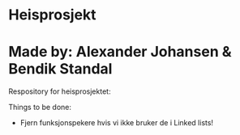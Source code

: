 # Heisprosjekt
# Made by: Alexander Johansen & Bendik Standal


Respository for heisprosjektet:

Things to be done:
- Fjern funksjonspekere hvis vi ikke bruker de i Linked lists!
